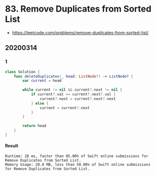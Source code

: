 # 83. Remove Duplicates from Sorted List

- <https://leetcode.com/problems/remove-duplicates-from-sorted-list/>

## 20200314

### 1

``` swift
class Solution {
    func deleteDuplicates(_ head: ListNode?) -> ListNode? {
        var current = head
        
        while current != nil && current?.next != nil {
            if current?.val == current?.next?.val {
                current?.next = current?.next?.next
            } else {
                current = current?.next
            }
        }
        
        return head
    }
}
```

#### Result

``` text
Runtime: 28 ms, faster than 85.00% of Swift online submissions for Remove Duplicates from Sorted List.
Memory Usage: 20.8 MB, less than 50.00% of Swift online submissions for Remove Duplicates from Sorted List.
```
